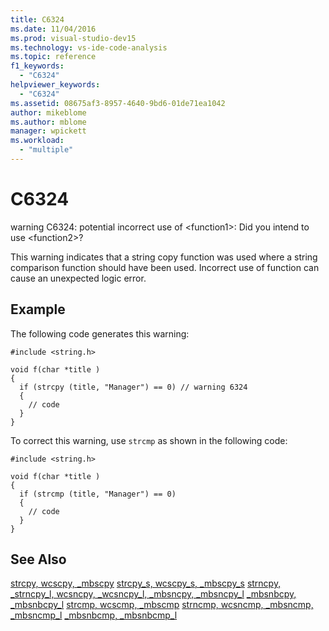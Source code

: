 ```yaml
---
title: C6324
ms.date: 11/04/2016
ms.prod: visual-studio-dev15
ms.technology: vs-ide-code-analysis
ms.topic: reference
f1_keywords:
  - "C6324"
helpviewer_keywords:
  - "C6324"
ms.assetid: 08675af3-8957-4640-9bd6-01de71ea1042
author: mikeblome
ms.author: mblome
manager: wpickett
ms.workload:
  - "multiple"
---
```

# C6324
warning C6324: potential incorrect use of \<function1>: Did you intend to use \<function2>?

 This warning indicates that a string copy function was used where a string comparison function should have been used. Incorrect use of function can cause an unexpected logic error.

## Example
 The following code generates this warning:

```
#include <string.h>

void f(char *title )
{
  if (strcpy (title, "Manager") == 0) // warning 6324
  {
    // code
  }
}
```

 To correct this warning, use `strcmp` as shown in the following code:

```
#include <string.h>

void f(char *title )
{
  if (strcmp (title, "Manager") == 0)
  {
    // code
  }
}
```

## See Also
 [strcpy, wcscpy, _mbscpy](/cpp/c-runtime-library/reference/strcpy-wcscpy-mbscpy)
 [strcpy_s, wcscpy_s, _mbscpy_s](/cpp/c-runtime-library/reference/strcpy-s-wcscpy-s-mbscpy-s)
 [strncpy, _strncpy_l, wcsncpy, _wcsncpy_l, _mbsncpy, _mbsncpy_l](/cpp/c-runtime-library/reference/strncpy-strncpy-l-wcsncpy-wcsncpy-l-mbsncpy-mbsncpy-l)
 [_mbsnbcpy, _mbsnbcpy_l](/cpp/c-runtime-library/reference/mbsnbcpy-mbsnbcpy-l)
 [strcmp, wcscmp, _mbscmp](/cpp/c-runtime-library/reference/strcmp-wcscmp-mbscmp)
 [strncmp, wcsncmp, _mbsncmp, _mbsncmp_l](/cpp/c-runtime-library/reference/strncmp-wcsncmp-mbsncmp-mbsncmp-l)
 [_mbsnbcmp, _mbsnbcmp_l](/cpp/c-runtime-library/reference/mbsnbcmp-mbsnbcmp-l)
